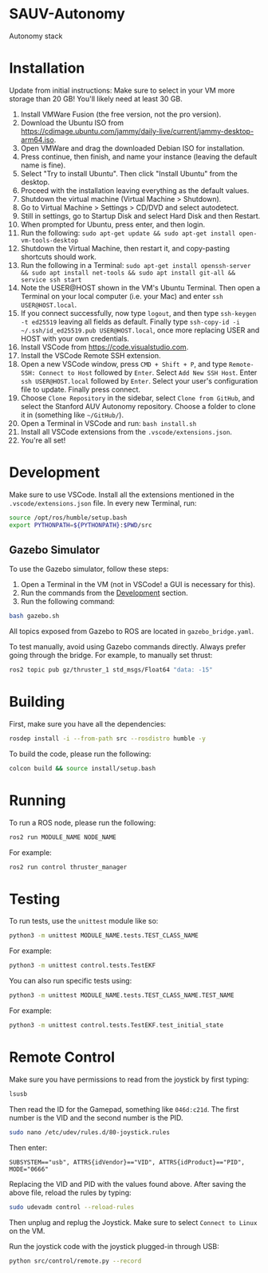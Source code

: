 # SAUV-Autonomy

Autonomy stack

# Installation

Update from initial instructions: Make sure to select in your VM more storage than 20 GB! You'll likely need at least 30 GB.

1. Install VMWare Fusion (the free version, not the pro version).
2. Download the Ubuntu ISO from https://cdimage.ubuntu.com/jammy/daily-live/current/jammy-desktop-arm64.iso.
3. Open VMWare and drag the downloaded Debian ISO for installation.
4. Press continue, then finish, and name your instance (leaving the default name is fine).
5. Select "Try to install Ubuntu". Then click "Install Ubuntu" from the desktop.
6. Proceed with the installation leaving everything as the default values.
7. Shutdown the virtual machine (Virtual Machine > Shutdown).
8. Go to Virtual Machine > Settings > CD/DVD and select autodetect.
9. Still in settings, go to Startup Disk and select Hard Disk and then Restart.
10. When prompted for Ubuntu, press enter, and then login.
11. Run the following: `sudo apt-get update && sudo apt-get install open-vm-tools-desktop`
12. Shutdown the Virtual Machine, then restart it, and copy-pasting shortcuts should work.
13. Run the following in a Terminal: `sudo apt-get install openssh-server && sudo apt install net-tools && sudo apt install git-all && service ssh start`
14. Note the USER@HOST shown in the VM's Ubuntu Terminal. Then open a Terminal on your local computer (i.e. your Mac) and enter `ssh USER@HOST.local`.
15. If you connect successfully, now type `logout`, and then type `ssh-keygen -t ed25519` leaving all fields as default. Finally type `ssh-copy-id -i ~/.ssh/id_ed25519.pub USER@HOST.local`, once more replacing USER and HOST with your own credentials.
16. Install VSCode from https://code.visualstudio.com.
17. Install the VSCode Remote SSH extension.
18. Open a new VSCode window, press `CMD + Shift + P`, and type `Remote-SSH: Connect to Host` followed by `Enter`. Select `Add New SSH Host`. Enter `ssh USER@HOST.local` followed by `Enter`. Select your user's configuration file to update. Finally press connect.
19. Choose `Clone Repository` in the sidebar, select `Clone from GitHub`, and select the Stanford AUV Autonomy repository. Choose a folder to clone it in (something like `~/GitHub/`).
20. Open a Terminal in VSCode and run: `bash install.sh`
21. Install all VSCode extensions from the `.vscode/extensions.json`.
22. You're all set!

# Development

Make sure to use VSCode. Install all the extensions mentioned in the `.vscode/extensions.json` file.
In every new Terminal, run:
```bash
source /opt/ros/humble/setup.bash
export PYTHONPATH=${PYTHONPATH}:$PWD/src
```

## Gazebo Simulator

To use the Gazebo simulator, follow these steps:
1. Open a Terminal in the VM (not in VSCode! a GUI is necessary for this).
2. Run the commands from the [Development](#development) section.
3. Run the following command:
```bash
bash gazebo.sh
```

All topics exposed from Gazebo to ROS are located in `gazebo_bridge.yaml`.

To test manually, avoid using Gazebo commands directly. Always prefer going through the bridge. For example, to manually set thrust:
```bash
ros2 topic pub gz/thruster_1 std_msgs/Float64 "data: -15"
```

# Building

First, make sure you have all the dependencies:
```bash
rosdep install -i --from-path src --rosdistro humble -y
```
To build the code, please run the following:
```bash
colcon build && source install/setup.bash
```

# Running

To run a ROS node, please run the following:
```bash
ros2 run MODULE_NAME NODE_NAME
```
For example:
```bash
ros2 run control thruster_manager
```

# Testing

To run tests, use the `unittest` module like so:
```bash
python3 -m unittest MODULE_NAME.tests.TEST_CLASS_NAME
```
For example:
```bash
python3 -m unittest control.tests.TestEKF
```
You can also run specific tests using:
```bash
python3 -m unittest MODULE_NAME.tests.TEST_CLASS_NAME.TEST_NAME
```
For example:
```bash
python3 -m unittest control.tests.TestEKF.test_initial_state
```

# Remote Control

Make sure you have permissions to read from the joystick by first typing:
```bash
lsusb
```
Then read the ID for the Gamepad, something like `046d:c21d`. The first number is the VID and the second number is the PID.
```bash
sudo nano /etc/udev/rules.d/80-joystick.rules
```
Then enter:
```
SUBSYSTEM=="usb", ATTRS{idVendor}=="VID", ATTRS{idProduct}=="PID", MODE="0666"
```
Replacing the VID and PID with the values found above.
After saving the above file, reload the rules by typing:
```bash
sudo udevadm control --reload-rules
```
Then unplug and replug the Joystick. Make sure to select `Connect to Linux` on the VM.

Run the joystick code with the joystick plugged-in through USB:
```bash
python src/control/remote.py --record